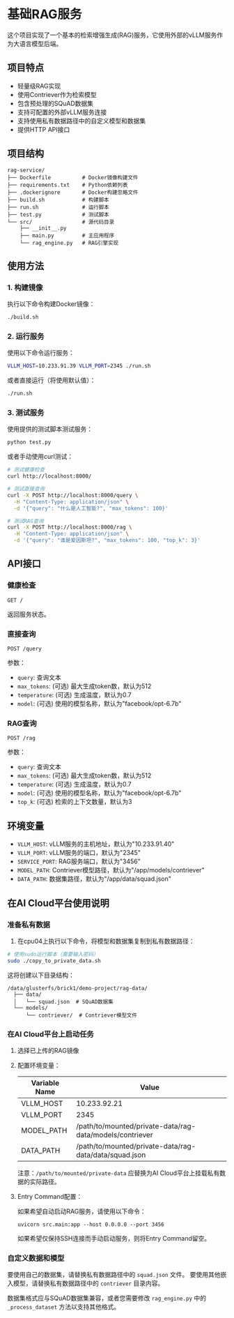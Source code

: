 # 基础RAG服务

这个项目实现了一个基本的检索增强生成(RAG)服务，它使用外部的vLLM服务作为大语言模型后端。

## 项目特点

- 轻量级RAG实现
- 使用Contriever作为检索模型
- 包含预处理的SQuAD数据集
- 支持可配置的外部vLLM服务连接
- 支持使用私有数据路径中的自定义模型和数据集
- 提供HTTP API接口

## 项目结构

```
rag-service/
├── Dockerfile          # Docker镜像构建文件
├── requirements.txt    # Python依赖列表
├── .dockerignore       # Docker构建忽略文件
├── build.sh            # 构建脚本
├── run.sh              # 运行脚本
├── test.py             # 测试脚本
└── src/                # 源代码目录
    ├── __init__.py     
    ├── main.py         # 主应用程序
    └── rag_engine.py   # RAG引擎实现
```

## 使用方法

### 1. 构建镜像

执行以下命令构建Docker镜像：

```bash
./build.sh
```

### 2. 运行服务

使用以下命令运行服务：

```bash
VLLM_HOST=10.233.91.39 VLLM_PORT=2345 ./run.sh
```

或者直接运行（将使用默认值）：

```bash
./run.sh
```

### 3. 测试服务

使用提供的测试脚本测试服务：

```bash
python test.py
```

或者手动使用curl测试：

```bash
# 测试健康检查
curl http://localhost:8000/

# 测试直接查询
curl -X POST http://localhost:8000/query \
  -H "Content-Type: application/json" \
  -d '{"query": "什么是人工智能?", "max_tokens": 100}'

# 测试RAG查询
curl -X POST http://localhost:8000/rag \
  -H "Content-Type: application/json" \
  -d '{"query": "谁是爱因斯坦?", "max_tokens": 100, "top_k": 3}'
```

## API接口

### 健康检查

```
GET /
```

返回服务状态。

### 直接查询

```
POST /query
```

参数：
- `query`: 查询文本
- `max_tokens`: (可选) 最大生成token数，默认为512
- `temperature`: (可选) 生成温度，默认为0.7
- `model`: (可选) 使用的模型名称，默认为"facebook/opt-6.7b"

### RAG查询

```
POST /rag
```

参数：
- `query`: 查询文本
- `max_tokens`: (可选) 最大生成token数，默认为512
- `temperature`: (可选) 生成温度，默认为0.7
- `model`: (可选) 使用的模型名称，默认为"facebook/opt-6.7b"
- `top_k`: (可选) 检索的上下文数量，默认为3

## 环境变量

- `VLLM_HOST`: vLLM服务的主机地址，默认为"10.233.91.40"
- `VLLM_PORT`: vLLM服务的端口，默认为"2345"
- `SERVICE_PORT`: RAG服务端口，默认为"3456"
- `MODEL_PATH`: Contriever模型路径，默认为"/app/models/contriever"
- `DATA_PATH`: 数据集路径，默认为"/app/data/squad.json"

## 在AI Cloud平台使用说明

### 准备私有数据

1. 在cpu04上执行以下命令，将模型和数据集复制到私有数据路径：

```bash
# 使用sudo运行脚本（需要输入密码）
sudo ./copy_to_private_data.sh
```

这将创建以下目录结构：

```
/data/glusterfs/brick1/demo-project/rag-data/
  ├── data/
  │   └── squad.json  # SQuAD数据集
  └── models/
      └── contriever/  # Contriever模型文件
```

### 在AI Cloud平台上启动任务

1. 选择已上传的RAG镜像
2. 配置环境变量：

   | Variable Name | Value |
   |---------------|-------|
   | VLLM_HOST     | 10.233.92.21 |
   | VLLM_PORT     | 2345 |
   | MODEL_PATH    | /path/to/mounted/private-data/rag-data/models/contriever |
   | DATA_PATH     | /path/to/mounted/private-data/rag-data/data/squad.json |

   注意：`/path/to/mounted/private-data` 应替换为AI Cloud平台上挂载私有数据的实际路径。

3. Entry Command配置：

   如果希望自动启动RAG服务，请使用以下命令：

   ```
   uvicorn src.main:app --host 0.0.0.0 --port 3456
   ```

   如果希望仅保持SSH连接而手动启动服务，则将Entry Command留空。

### 自定义数据和模型

要使用自己的数据集，请替换私有数据路径中的 `squad.json` 文件。
要使用其他嵌入模型，请替换私有数据路径中的 `contriever` 目录内容。

数据集格式应与SQuAD数据集兼容，或者您需要修改 `rag_engine.py` 中的 `_process_dataset` 方法以支持其他格式。